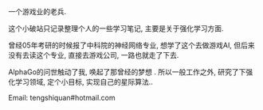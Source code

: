 一个游戏业的老兵.   

这个小破站只记录整理个人的一些学习笔记, 主要是关于强化学习方面. 

曾经05年考研的时候报了中科院的神经网络专业, 想学了这个去做游戏AI, 但后来没有去读这个专业, 直接去游戏公司, 一路也就走了下去.

AlphaGo的问世触动了我, 唤起了那曾经的梦想 .  所以一般工作之外, 研究了下强化学习领域, 定个小目标, 实现自己的星际算法..



Email: tengshiquan#hotmail.com